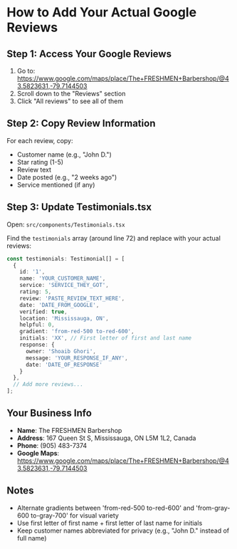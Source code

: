 # How to Add Your Actual Google Reviews

## Step 1: Access Your Google Reviews
1. Go to: https://www.google.com/maps/place/The+FRESHMEN+Barbershop/@43.5823631,-79.7144503
2. Scroll down to the "Reviews" section
3. Click "All reviews" to see all of them

## Step 2: Copy Review Information
For each review, copy:
- Customer name (e.g., "John D.")
- Star rating (1-5)
- Review text
- Date posted (e.g., "2 weeks ago")
- Service mentioned (if any)

## Step 3: Update Testimonials.tsx
Open: `src/components/Testimonials.tsx`

Find the `testimonials` array (around line 72) and replace with your actual reviews:

```typescript
const testimonials: Testimonial[] = [
  {
    id: '1',
    name: 'YOUR_CUSTOMER_NAME',
    service: 'SERVICE_THEY_GOT',
    rating: 5,
    review: 'PASTE_REVIEW_TEXT_HERE',
    date: 'DATE_FROM_GOOGLE',
    verified: true,
    location: 'Mississauga, ON',
    helpful: 0,
    gradient: 'from-red-500 to-red-600',
    initials: 'XX', // First letter of first and last name
    response: {
      owner: 'Shoaib Ghori',
      message: 'YOUR_RESPONSE_IF_ANY',
      date: 'DATE_OF_RESPONSE'
    }
  },
  // Add more reviews...
];
```

## Your Business Info
- **Name**: The FRESHMEN Barbershop
- **Address**: 167 Queen St S, Mississauga, ON L5M 1L2, Canada
- **Phone**: (905) 483-7374
- **Google Maps**: https://www.google.com/maps/place/The+FRESHMEN+Barbershop/@43.5823631,-79.7144503

## Notes
- Alternate gradients between 'from-red-500 to-red-600' and 'from-gray-600 to-gray-700' for visual variety
- Use first letter of first name + first letter of last name for initials
- Keep customer names abbreviated for privacy (e.g., "John D." instead of full name)
